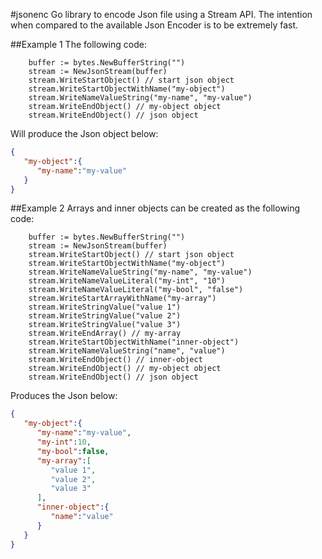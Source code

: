 #jsonenc
Go library to encode Json file using a Stream API. The intention when compared to the available Json Encoder is 
to be extremely fast.

##Example 1
The following code:
```golang
	buffer := bytes.NewBufferString("")
	stream := NewJsonStream(buffer)
	stream.WriteStartObject() // start json object
	stream.WriteStartObjectWithName("my-object")
	stream.WriteNameValueString("my-name", "my-value")
	stream.WriteEndObject() // my-object object
	stream.WriteEndObject() // json object
```

Will produce the Json object below:
```json
{  
   "my-object":{  
      "my-name":"my-value"
   }
}
```

##Example 2
Arrays and inner objects can be created as the following code:
```golang
	buffer := bytes.NewBufferString("")
	stream := NewJsonStream(buffer)
	stream.WriteStartObject() // start json object
	stream.WriteStartObjectWithName("my-object")
	stream.WriteNameValueString("my-name", "my-value")
	stream.WriteNameValueLiteral("my-int", "10")
	stream.WriteNameValueLiteral("my-bool", "false")
	stream.WriteStartArrayWithName("my-array")
	stream.WriteStringValue("value 1")
	stream.WriteStringValue("value 2")
	stream.WriteStringValue("value 3")
	stream.WriteEndArray() // my-array
	stream.WriteStartObjectWithName("inner-object")
	stream.WriteNameValueString("name", "value")
	stream.WriteEndObject() // inner-object
	stream.WriteEndObject() // my-object object
	stream.WriteEndObject() // json object
```

Produces the Json below:
```json
{  
   "my-object":{  
      "my-name":"my-value",
      "my-int":10,
      "my-bool":false,
      "my-array":[  
         "value 1",
         "value 2",
         "value 3"
      ],
      "inner-object":{  
         "name":"value"
      }
   }
}
```